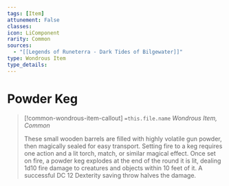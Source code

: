 ```yaml
---
tags: [Item]
attunement: False
classes: 
icon: LiComponent
rarity: Common
sources:
  - "[[Legends of Runeterra - Dark Tides of Bilgewater]]"
type: Wondrous Item
type_details: 
---
```

# Powder Keg
>[!common-wondrous-item-callout] `=this.file.name`
>*Wondrous Item, Common*
>
>These small wooden barrels are filled with highly volatile gun powder, then magically sealed for easy transport. Setting fire to a keg requires one action and a lit torch, match, or similar magical effect. Once set on fire, a powder keg explodes at the end of the round it is lit, dealing 1d10 fire damage to creatures and objects within 10 feet of it. A successful DC 12 Dexterity saving throw halves the damage.
>
>
